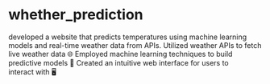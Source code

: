 # whether_prediction
developed a website that predicts temperatures using machine learning models and real-time weather data from APIs.
Utilized weather APIs to fetch live weather data 🌐
Employed machine learning techniques to build predictive models 🤖
Created an intuitive web interface for users to interact with 🖥
